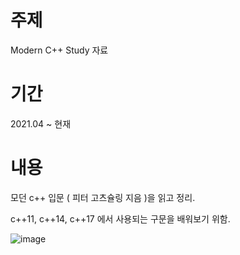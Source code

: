 # 주제
 Modern C++ Study 자료

# 기간
2021.04 ~ 현재

# 내용
모던 c++ 입문 ( 피터 고츠슐링 지음 )을 읽고 정리.

c++11, c++14, c++17 에서 사용되는 구문을 배워보기 위함.

![image](https://user-images.githubusercontent.com/77654184/116641325-760b0b80-a9a7-11eb-8e89-1f56fa4e17ee.png)
